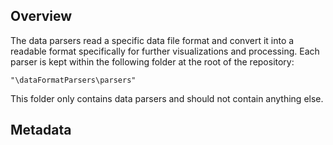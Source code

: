 ## Overview
The data parsers read a specific data file format and convert it into a readable format specifically for further visualizations and processing. Each parser is kept within the following folder at the root of the repository:
``` shell
"\dataFormatParsers\parsers"
```
This folder only contains data parsers and should not contain anything else.
## Metadata
